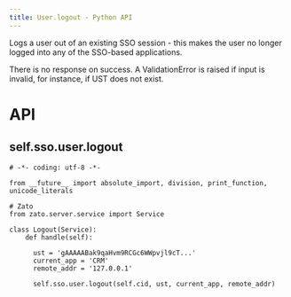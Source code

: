 ```yaml
---
title: User.logout - Python API
---
```


Logs a user out of an existing SSO session - this makes the user no longer logged into any of the SSO-based applications.

There is no response on success. A ValidationError is raised if input is invalid, for instance, if UST does not exist.

API
===

self.sso.user.logout
--------------------

``` {.python}
# -*- coding: utf-8 -*-

from __future__ import absolute_import, division, print_function, unicode_literals

# Zato
from zato.server.service import Service

class Logout(Service):
    def handle(self):

      ust = 'gAAAAABak9qaHvm9RCGc6WWpvjl9cT...'
      current_app = 'CRM'
      remote_addr = '127.0.0.1'

      self.sso.user.logout(self.cid, ust, current_app, remote_addr)
```
